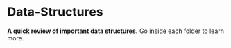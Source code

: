 # Data-Structures
**A quick review of important data structures.**
Go inside each folder to learn more.
